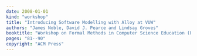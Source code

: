 ```yaml
---
date: 2008-01-01
kind: "workshop"
title: "Introducing Software Modelling with Alloy at VUW"
authors: "James Noble, David J. Pearce and Lindsay Groves"
booktitle: "Workshop on Formal Methods in Computer Science Education (FORMED)"
pages: "81--90"
copyright: "ACM Press"
---
```


